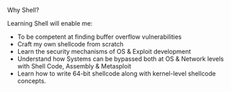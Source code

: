 Why Shell?

Learning Shell will enable me:
- To be competent at finding buffer overflow vulnerabilities
- Craft my own shellcode from scratch
- Learn the security mechanisms of OS & Exploit development
- Understand how Systems can be bypassed both at OS & Network levels with Shell Code, Assembly & Metasploit
- Learn how to write 64-bit shellcode along with kernel-level shellcode concepts. 